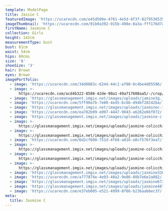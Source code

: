 ```yaml
---
template: ModelPage
title: Jassie C
featuredImage: 'https://ucarecdn.com/e45d509e-4761-4e5d-8f3f-82795365350c/'
imageThumbnail: 'https://ucarecdn.com/01b0a392-915b-498e-8a3a-fff176d7ae9e/'
firstName: Jasmine C
collection: Girls
height: 142cm
measurementType: bust
bust: 61cm
waist: 54cm
hips: 60cms
size: '8'
shoeSize: '3'
hair: Brown
eyes: Brown
imagePortfolio:
  - image: 'https://ucarecdn.com/34d0083c-624d-44c1-af00-0c4be4d05596/'
  - image: >-
      https://ucarecdn.com/acd4b322-8588-42de-90a1-49a717608aa5/-/crop/1424x2131/208,159/-/preview/
  - image: 'https://glassmanagement.imgix.net/images/uploads/jamine3g.jpg'
  - image: 'https://ucarecdn.com/5ff90a7b-7e80-4e45-bc6b-d94bf28242ba/'
  - image: 'https://glassmanagement.imgix.net/images/uploads/jasminec-1.jpg'
  - image: 'https://ucarecdn.com/ea782b09-e097-4447-9043-a6262e66f072/'
  - image: 'https://glassmanagement.imgix.net/images/uploads/jasmine-c.jpg'
  - image: >-
      https://glassmanagement.imgix.net/images/uploads/jasmine-colicchia-mmfs-2_preview.jpg
  - image: >-
      https://glassmanagement.imgix.net/images/uploads/jasmine-colicchia-2_preview.jpg
  - image: 'https://ucarecdn.com/6d2cf608-751d-4f68-a816-a0cf576f3ea7/'
  - image: >-
      https://glassmanagement.imgix.net/images/uploads/jasmine-colicchia-7_preview.jpg
  - image: >-
      https://glassmanagement.imgix.net/images/uploads/jasmine-colicchia-mmfs-9_preview.jpg
  - image: >-
      https://glassmanagement.imgix.net/images/uploads/jasmine-colicchia-mmfs-4_preview.jpg
  - image: 'https://glassmanagement.imgix.net/images/uploads/jasmine3264871989.jpg'
  - image: 'https://ucarecdn.com/a777874e-4e93-40a2-9e86-80b7e6e2a882/'
  - image: 'https://glassmanagement.imgix.net/images/uploads/jasmine67234718.jpg'
  - image: 'https://glassmanagement.imgix.net/images/uploads/jasmine4873268.jpg'
  - image: 'https://ucarecdn.com/e37eb005-e521-4999-8f66-b236aab6ec37/'
meta:
  title: Jasmine C
---
```


